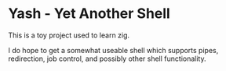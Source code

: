 # Yash - Yet Another Shell

This is a toy project used to learn zig.

I do hope to get a somewhat useable shell which supports pipes, redirection, job control, 
and possibly other shell functionality.
